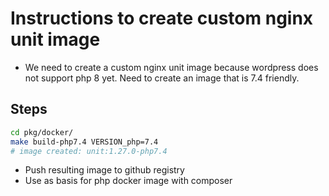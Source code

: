 # Instructions to create custom nginx unit image
* We need to create a custom nginx unit image because wordpress does not support php 8 yet. Need to create an image that is 7.4 friendly.
## Steps
```sh
cd pkg/docker/
make build-php7.4 VERSION_php=7.4
# image created: unit:1.27.0-php7.4
```
* Push resulting image to github registry
* Use as basis for php docker image with composer